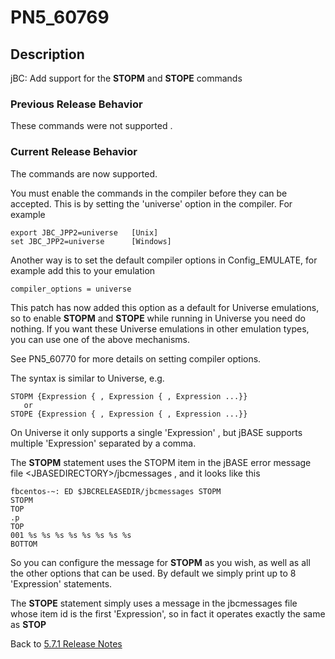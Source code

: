 # PN5_60769

<PageHeader />

## Description

jBC: Add support for the **STOPM** and **STOPE** commands

### Previous Release Behavior

These commands were not supported .

### Current Release Behavior

The commands are now supported.

You must enable the commands in the compiler before they can be accepted. This is by setting the 'universe' option in the compiler. For example

```
export JBC_JPP2=universe   [Unix]
set JBC_JPP2=universe      [Windows]
```

Another way is to set the default compiler options in Config\_EMULATE, for example add this to your emulation

```
compiler_options = universe
```

This patch has now added this option as a default for Universe emulations, so to enable **STOPM** and **STOPE** while running in Universe you need do nothing. If you want these Universe emulations in other emulation types, you can use one of the above mechanisms.

See PN5\_60770 for more details on setting compiler options.

The syntax is similar to Universe, e.g.

```
STOPM {Expression { , Expression { , Expression ...}}
   or
STOPE {Expression { , Expression { , Expression ...}}
```

On Universe it only supports a single 'Expression' , but jBASE supports multiple 'Expression' separated by a comma.

The **STOPM** statement uses the STOPM item in the jBASE error message file &lt;JBASEDIRECTORY&gt;/jbcmessages , and it looks like this

```
fbcentos-~: ED $JBCRELEASEDIR/jbcmessages STOPM
STOPM
TOP
.p
TOP
001 %s %s %s %s %s %s %s %s
BOTTOM
```

So you can configure the message for **STOPM** as you wish, as well as all the other options that can be used. By default we simply print up to 8 'Expression' statements.

The **STOPE** statement simply uses a message in the jbcmessages file whose item id is the first 'Expression', so in fact it operates exactly the same as **STOP**

Back to [5.7.1 Release Notes](./../jbase-5.7.1-release-notes/README.md)

<PageFooter />
